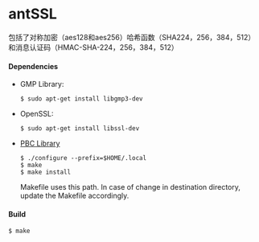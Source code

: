 # antSSL

包括了对称加密（aes128和aes256）哈希函数（SHA224，256，384，512）和消息认证码（HMAC-SHA-224，256，384，512）

#### Dependencies

- GMP Library:

  `$ sudo apt-get install libgmp3-dev`

- OpenSSL:

  `$ sudo apt-get install libssl-dev`

- [PBC Library](https://crypto.stanford.edu/pbc)

  ```
  $ ./configure --prefix=$HOME/.local
  $ make
  $ make install
  ```

  Makefile uses this path. In case of change in destination directory, update the Makefile accordingly.

#### Build

```
$ make
```